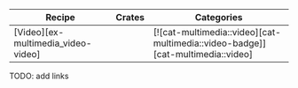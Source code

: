 | Recipe | Crates | Categories |
|--------|--------|------------|
| [Video][ex-multimedia_video-video] |  | [![cat-multimedia::video][cat-multimedia::video-badge]][cat-multimedia::video] |

<div class="hidden">
TODO: add links
</div>
